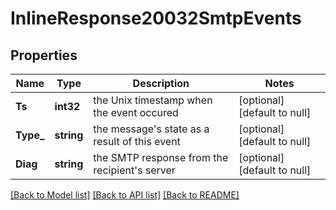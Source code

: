 # InlineResponse20032SmtpEvents

## Properties
Name | Type | Description | Notes
------------ | ------------- | ------------- | -------------
**Ts** | **int32** | the Unix timestamp when the event occured | [optional] [default to null]
**Type_** | **string** | the message&#39;s state as a result of this event | [optional] [default to null]
**Diag** | **string** | the SMTP response from the recipient&#39;s server | [optional] [default to null]

[[Back to Model list]](../README.md#documentation-for-models) [[Back to API list]](../README.md#documentation-for-api-endpoints) [[Back to README]](../README.md)


